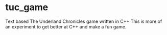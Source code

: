 # tuc_game
Text based The Underland Chronicles game written in C++
This is more of an experiment to get better at C++ and make a fun game.
